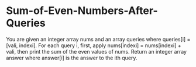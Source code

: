 # Sum-of-Even-Numbers-After-Queries
You are given an integer array nums and an array queries where queries[i] = [vali, indexi].  For each query i, first, apply nums[indexi] = nums[indexi] + vali, then print the sum of the even values of nums.  Return an integer array answer where answer[i] is the answer to the ith query.
